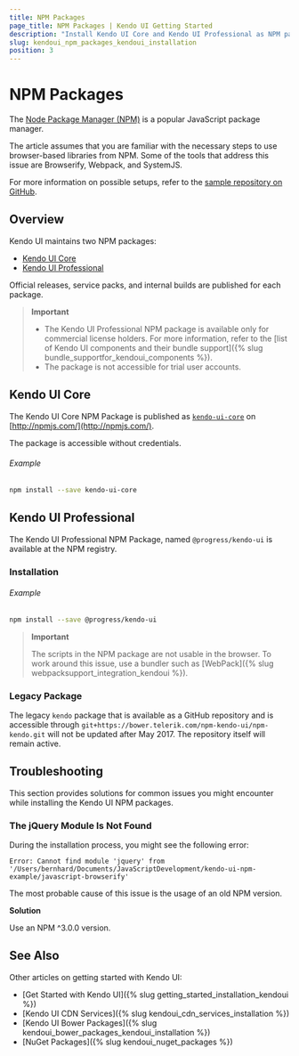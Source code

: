 ```yaml
---
title: NPM Packages
page_title: NPM Packages | Kendo UI Getting Started
description: "Install Kendo UI Core and Kendo UI Professional as NPM packages."
slug: kendoui_npm_packages_kendoui_installation
position: 3
---
```


# NPM Packages

The [Node Package Manager (NPM)](http://npmjs.com/) is a popular JavaScript package manager.

The article assumes that you are familiar with the necessary steps to use browser-based libraries from NPM. Some of the tools that address this issue are Browserify, Webpack, and SystemJS.

For more information on possible setups, refer to the [sample repository on GitHub](https://github.com/telerik/kendo-ui-npm-example).

## Overview

Kendo UI maintains two NPM packages:
* [Kendo UI Core](#kendo-ui-core)
* [Kendo UI Professional](#kendo-ui-professional)

Official releases, service packs, and internal builds are published for each package.

> **Important**
> * The Kendo UI Professional NPM package is available only for commercial license holders. For more information, refer to the [list of Kendo UI components and their bundle support]({% slug bundle_supportfor_kendoui_components %}).
> * The package is not accessible for trial user accounts.

## Kendo UI Core

The Kendo UI Core NPM Package is published as [`kendo-ui-core`](https://www.npmjs.com/package/kendo-ui-core) on [http://npmjs.com/](http://npmjs.com/).

The package is accessible without credentials.

###### Example

```sh
npm install --save kendo-ui-core
```

## Kendo UI Professional

The Kendo UI Professional NPM Package, named `@progress/kendo-ui` is available at the NPM registry.

### Installation

###### Example

```sh
npm install --save @progress/kendo-ui
```

> **Important**
>
> The scripts in the NPM package are not usable in the browser. To work around this issue, use a bundler such as [WebPack]({% slug webpacksupport_integration_kendoui %}).

### Legacy Package

The legacy `kendo` package that is available as a GitHub repository and is accessible through `git+https://bower.telerik.com/npm-kendo-ui/npm-kendo.git` will not be updated after May 2017. The repository itself will remain active.

## Troubleshooting

This section provides solutions for common issues you might encounter while installing the Kendo UI NPM packages.

### The jQuery Module Is Not Found

During the installation process, you might see the following error:

```
Error: Cannot find module 'jquery' from '/Users/bernhard/Documents/JavaScriptDevelopment/kendo-ui-npm-example/javascript-browserify'
```

The most probable cause of this issue is the usage of an old NPM version.

**Solution**

Use an NPM ^3.0.0 version.

## See Also

Other articles on getting started with Kendo UI:

* [Get Started with Kendo UI]({% slug getting_started_installation_kendoui %})
* [Kendo UI CDN Services]({% slug kendoui_cdn_services_installation %})
* [Kendo UI Bower Packages]({% slug kendoui_bower_packages_kendoui_installation %})
* [NuGet Packages]({% slug kendoui_nuget_packages %})
